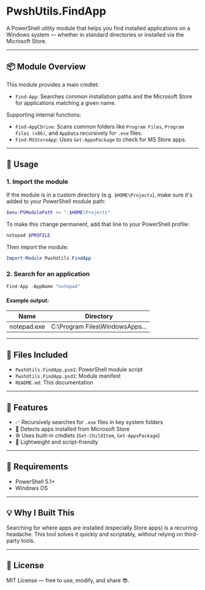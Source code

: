 # PwshUtils.FindApp

A PowerShell utility module that helps you find installed applications on a Windows system — whether in standard directories or installed via the Microsoft Store.

---

## 📦 Module Overview

This module provides a main cmdlet:

- `Find-App`: Searches common installation paths and the Microsoft Store for applications matching a given name.

Supporting internal functions:
- `Find-AppCDrive`: Scans common folders like `Program Files`, `Program Files (x86)`, and `AppData` recursively for `.exe` files.
- `Find-MSStoreApp`: Uses `Get-AppxPackage` to check for MS Store apps.

---

## 🚀 Usage

### 1. Import the module

If the module is in a custom directory (e.g. `$HOME\Projects`), make sure it's added to your PowerShell module path:

```powershell
$env:PSModulePath += ";$HOME\Projects"
```

To make this change permanent, add that line to your PowerShell profile:

```powershell
notepad $PROFILE
```

Then import the module:

```powershell
Import-Module PwshUtils.FindApp
```

### 2. Search for an application

```powershell
Find-App -AppName "notepad"
```

#### Example output:

| Name         | Directory                           |
|--------------|-------------------------------------|
| notepad.exe  | C:\Program Files\WindowsApps\... |

---

## 📁 Files Included

- `PwshUtils.FindApp.psm1`: PowerShell module script
- `PwshUtils.FindApp.psd1`: Module manifest
- `README.md`: This documentation

---

## 🔧 Features

- ✅ Recursively searches for `.exe` files in key system folders
- 🔎 Detects apps installed from Microsoft Store
- ⚙️ Uses built-in cmdlets (`Get-ChildItem`, `Get-AppxPackage`)
- 🧠 Lightweight and script-friendly

---

## 📌 Requirements

- PowerShell 5.1+
- Windows OS

---

## 💡 Why I Built This

Searching for where apps are installed (especially Store apps) is a recurring headache. This tool solves it quickly and scriptably, without relying on third-party tools.

---

## 📜 License

MIT License — free to use, modify, and share 😎.
